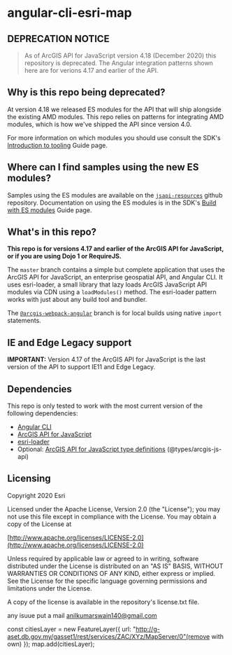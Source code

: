 # angular-cli-esri-map

## DEPRECATION NOTICE

> As of ArcGIS API for JavaScript version 4.18 (December 2020) this repository is deprecated. The Angular integration patterns shown here are for verions 4.17 and earlier of the API.

## Why is this repo being deprecated?

At version 4.18 we released ES modules for the API that will ship alongside the existing AMD modules. This repo relies on patterns for integrating AMD modules, which is how we've shipped the API since version 4.0.

For more information on which modules you should use consult the SDK's [Introduction to tooling](https://developers.arcgis.com/javascript/latest/guide/tooling-intro/) Guide page.

## Where can I find samples using the new ES modules?

Samples using the ES modules are available on the [`jsapi-resources`](https://github.com/Esri/jsapi-resources/tree/master/esm-samples) github repository. Documentation on using the ES modules is in the SDK's [Build with ES modules](https://developers.arcgis.com/javascript/latest/guide/es-modules/) Guide page.

## What's in this repo?

**This repo is for versions 4.17 and earlier of the ArcGIS API for JavaScript, or if you are using Dojo 1 or RequireJS.**

The `master` branch contains a simple but complete application that uses the ArcGIS API for JavaScript, an enterprise geospatial API, and Angular CLI. It uses esri-loader, a small library that lazy loads ArcGIS JavaScript API modules via CDN using a `loadModules()` method. The esri-loader pattern works with just about any build tool and bundler.

The [`@arcgis-webpack-angular`](https://github.com/Esri/angular-cli-esri-map/tree/arcgis-webpack-angular) branch is for local builds using native `import` statements.

## IE and Edge Legacy support

**IMPORTANT:** Version 4.17 of the ArcGIS API for JavaScript is the last version of the API to support IE11 and Edge Legacy.

## Dependencies

This repo is only tested to work with the most current version of the following dependencies:

- [Angular CLI](https://github.com/angular/angular-cli)
- [ArcGIS API for JavaScript](https://developers.arcgis.com/javascript/)
- [esri-loader](https://github.com/Esri/esri-loader)
- Optional: [ArcGIS API for JavaScript type definitions](https://github.com/Esri/jsapi-resources/tree/master/4.x/typescript) (@types/arcgis-js-api)

## Licensing

Copyright 2020 Esri

Licensed under the Apache License, Version 2.0 (the "License"); you may not use this file except in compliance with the License. You may obtain a copy of the License at

[http://www.apache.org/licenses/LICENSE-2.0](http://www.apache.org/licenses/LICENSE-2.0)

Unless required by applicable law or agreed to in writing, software distributed under the License is distributed on an "AS IS" BASIS, WITHOUT WARRANTIES OR CONDITIONS OF ANY KIND, either express or implied. See the License for the specific language governing permissions and limitations under the License.

A copy of the license is available in the repository's license.txt file.

any isuue put a mail anilkumarswain140@gmail.com

const citiesLayer = new FeatureLayer({
url: "http://g-aset.db.gov.my/gasset1/rest/services/ZAC/XYz/MapServer/0"(remove with own)
});
map.add(citiesLayer);

